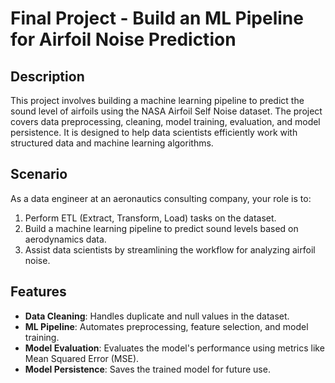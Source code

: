 # Final Project - Build an ML Pipeline for Airfoil Noise Prediction

## Description
This project involves building a machine learning pipeline to predict the sound level of airfoils using the NASA Airfoil Self Noise dataset. The project covers data preprocessing, cleaning, model training, evaluation, and model persistence. It is designed to help data scientists efficiently work with structured data and machine learning algorithms.

## Scenario
As a data engineer at an aeronautics consulting company, your role is to:

1. Perform ETL (Extract, Transform, Load) tasks on the dataset.
2. Build a machine learning pipeline to predict sound levels based on aerodynamics data.
3. Assist data scientists by streamlining the workflow for analyzing airfoil noise.

## Features
- **Data Cleaning**: Handles duplicate and null values in the dataset.
- **ML Pipeline**: Automates preprocessing, feature selection, and model training.
- **Model Evaluation**: Evaluates the model's performance using metrics like Mean Squared Error (MSE).
- **Model Persistence**: Saves the trained model for future use.


